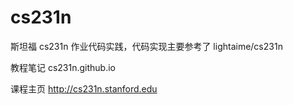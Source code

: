 # cs231n
斯坦福 cs231n 作业代码实践，代码实现主要参考了 lightaime/cs231n

教程笔记 cs231n.github.io

课程主页 http://cs231n.stanford.edu
